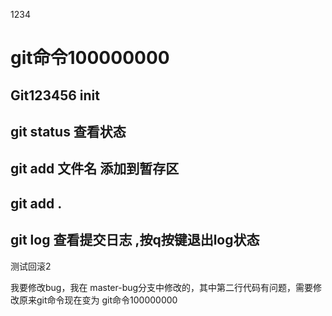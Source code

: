 1234

# git命令100000000

## Git123456 init

## git status 查看状态

## git add 文件名 添加到暂存区

## git add .

## git log 查看提交日志 ,按q按键退出log状态

测试回滚2

我要修改bug，我在 master-bug分支中修改的，其中第二行代码有问题，需要修改原来git命令现在变为 git命令100000000
